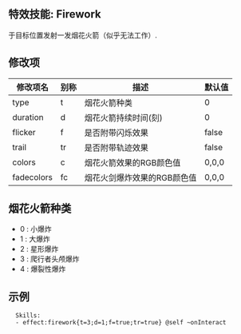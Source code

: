 特效技能: Firework
--------------------------

于目标位置发射一发烟花火箭（似乎无法工作）.

修改项
----------

| 修改项名 | 别称    | 描述                                                                                                    | 默认值 |
|-----------|------------|----------------------------------------------------------------------------------------------------------------|---------------|
| type | t | 烟花火箭种类 | 0 |
| duration | d | 烟花火箭持续时间(刻) | 0 |
| flicker | f | 是否附带闪烁效果 | false |
| trail | tr | 是否附带轨迹效果 | false |
| colors | c | 烟花火箭效果的RGB颜色值 | 0,0,0 |
| fadecolors | fc | 烟花火剑爆炸效果的RGB颜色值 | 0,0,0 |

烟花火箭种类
--------

- 0 : 小爆炸
- 1 : 大爆炸
- 2 : 星形爆炸
- 3 : 爬行者头颅爆炸
- 4 : 爆裂性爆炸

示例
--------

      Skills:
      - effect:firework{t=3;d=1;f=true;tr=true} @self ~onInteract